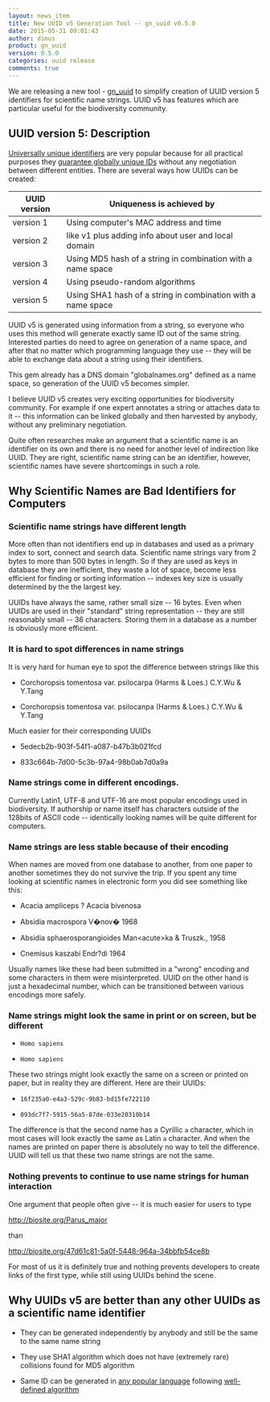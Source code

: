 ```yaml
---
layout: news_item
title: New UUID v5 Generation Tool -- gn_uuid v0.5.0
date: 2015-05-31 09:01:43
author: dimus
product: gn_uuid
version: 0.5.0
categories: uuid release
comments: true
---
```


We are releasing a new tool - [gn_uuid][gnuuid] to simplify creation of UUID
version 5 identifiers for scientific name strings.  UUID v5 has features which
are particular useful for the biodiversity community.

UUID version 5: Description
---------------------------

[Universally unique identifiers][uuid] are very popular because for all
practical purposes they [guarantee globally unique IDs][motivation] without any
negotiation between different entities. There are several ways how UUIDs can be
created:

UUID version | Uniqueness is achieved by
-------------|------------------
version 1    | Using computer's MAC address and time
version 2    | like v1 plus adding info about user and local domain
version 3    | Using MD5 hash of a string in combination with a name space
version 4    | Using pseudo-random algorithms
version 5    | Using SHA1 hash of a string in combination with a name space

UUID v5 is generated using information from a string, so everyone who uses this
method will generate exactly same ID out of the same string. Interested parties
do need to agree on generation of a name space, and after that no matter which
programming language they use -- they will be able to exchange data about a
string using their identifiers.

This gem already has a DNS domain "globalnames.org" defined as a name space, so
generation of the UUID v5 becomes simpler.

I believe UUID v5 creates very exciting opportunities for biodiversity
community.  For example if one expert annotates a string or attaches data to it
-- this information can be linked globally and then harvested by anybody,
without any preliminary negotiation.

Quite often researches make an argument that a scientific name is an identifier
on its own and there is no need for another level of indirection like UUID.
They are right, scientific name string can be an identifier, however,
scientific names have severe shortcomings in such a role.

Why Scientific Names are Bad Identifiers for Computers
------------------------------------------------------

### Scientific name strings have different length

More often than not identifiers end up in databases and used as a primary index
to sort, connect and search data. Scientific name strings vary from 2 bytes to
more than  500 bytes in length. So if they are used as keys in database they
are inefficient, they waste a lot of space, become less efficient for finding
or sorting information -- indexes key size is usually determined by the
the largest key.

UUIDs have always the same, rather small size -- 16 bytes.  Even when UUIDs are
used in their "standard" string representation -- they are still reasonably
small -- 36 characters. Storing them in a database as a number is obviously more
efficient.

### It is hard to spot differences in name strings

It is very hard for human eye to spot the difference between strings like this

* Corchoropsis tomentosa var. psilocarpa (Harms & Loes.) C.Y.Wu & Y.Tang

* Corchoropsis tomentosa var. psilocanpa (Harms & Loes.) C.Y.Wu & Y.Tang

Much easier for their corresponding UUIDs

* 5edecb2b-903f-54f1-a087-b47b3b021fcd

* 833c664b-7d00-5c3b-97a4-98b0ab7d0a9a

### Name strings come in different encodings.

Currently Latin1, UTF-8 and UTF-16 are most popular encodings used in
biodiversity. If authorship or name itself has characters outside of the
128bits of ASCII code -- identically looking names will be quite different for
computers.

### Name strings are less stable because of their encoding

When names are moved from one database to another, from one paper to another
sometimes they do not survive the trip. If you spent any time looking at
scientific names in electronic form you did see something like this:

* Acacia ampliceps ? Acacia bivenosa

* Absidia macrospora V�nov� 1968

* Absidia sphaerosporangioides Man&lt;acute&gt;ka & Truszk., 1958

* Cnemisus kaszabi Endr?di 1964

Usually names like these had been submitted in a "wrong" encoding and some
characters in them were misinterpreted. UUID on the other hand is just a
hexadecimal number, which can be transitioned between various encodings more
safely.

### Name strings might look the same in print or on screen, but be different

* `Homo sapiens`

* `Homo sаpiens`

These two strings might look exactly the same on a screen or printed on paper,
but in reality they are different. Here are their UUIDs:

* `16f235a0-e4a3-529c-9b83-bd15fe722110`

* `093dc7f7-5915-56a5-87de-033e20310b14`

The difference is that the second name has a Cyrillic `а` character, which in
most cases will look exactly the same as Latin `a` character. And when the
names are printed on paper there is absolutely no way to tell the difference.
UUID will tell us that these two name strings are not the same.

### Nothing prevents to continue to use name strings for human interaction

One argument that people often give -- it is much easier for users to type

http://biosite.org/Parus_major

than

http://biosite.org/47d61c81-5a0f-5448-964a-34bbfb54ce8b

For most of us it is definitely true and nothing prevents developers
to create links of the first type, while still using UUIDs behind the scene.

Why UUIDs v5 are better than any other UUIDs as a scientific name identifier
---------------------------------------------------------------------------

* They can be generated independently by anybody and still be the same to the
  same name string

* They use SHA1 algorithm which does not have (extremely rare) collisions
  found for MD5 algorithm

* Same ID can be generated in [any popular language][examples] following
  [well-defined algorithm][algorithm]

[gnuuid]: https://github.com/GlobalNamesArchitecture/gn_uuid
[uuid]: http://en.wikipedia.org/wiki/Universally_unique_identifier
[motivation]: http://tools.ietf.org/html/rfc4122#section-2_
[examples]: https://github.com/GlobalNamesArchitecture/gn_uuid_examples
[algorithm]: http://tools.ietf.org/html/rfc4122#section-4.3
